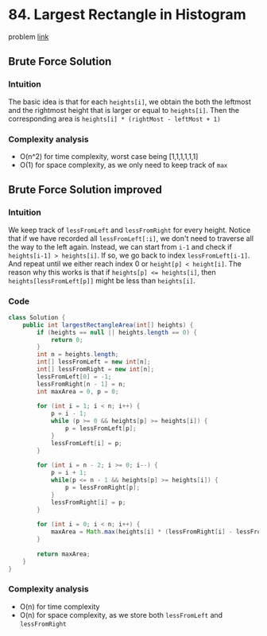 # 84. Largest Rectangle in Histogram
problem [link](https://leetcode.com/problems/largest-rectangle-in-histogram/)

## Brute Force Solution
### Intuition
The basic idea is that for each `heights[i]`, we obtain the both the leftmost and the rightmost height that is larger or equal to `heights[i]`.
Then the corresponding area is `heights[i] * (rightMost - leftMost + 1)`

### Complexity analysis
* O(n^2) for time complexity, worst case being [1,1,1,1,1,1]
* O(1) for space complexity, as we only need to keep track of `max`

## Brute Force Solution improved
### Intuition
We keep track of `lessFromLeft` and `lessFromRight` for every height. Notice that if we have recorded all `lessFromLeft[:i]`, we don't need
to traverse all the way to the left again. Instead, we can start from `i-1` and check if `heights[i-1] > heights[i]`. If so, we go back to index `lessFromLeft[i-1]`. And repeat until we either reach index 0 or `height[p] < height[i]`.
The reason why this works is that if `heights[p] <= heights[i]`, then `heights[lessFromLeft[p]]` might be less than `heights[i]`.

### Code
```java
class Solution {
    public int largestRectangleArea(int[] heights) {
        if (heights == null || heights.length == 0) {
            return 0;
        }
        int n = heights.length;
        int[] lessFromLeft = new int[n];
        int[] lessFromRight = new int[n];
        lessFromLeft[0] = -1;
        lessFromRight[n - 1] = n;
        int maxArea = 0, p = 0;
        
        for (int i = 1; i < n; i++) {
            p = i - 1;
            while (p >= 0 && heights[p] >= heights[i]) {
                p = lessFromLeft[p];
            }
            lessFromLeft[i] = p;
        }
        
        for (int i = n - 2; i >= 0; i--) {
            p = i + 1;
            while(p <= n - 1 && heights[p] >= heights[i]) {
                p = lessFromRight[p];
            }
            lessFromRight[i] = p;
        }
        
        for (int i = 0; i < n; i++) {
            maxArea = Math.max(heights[i] * (lessFromRight[i] - lessFromLeft[i] - 1), maxArea);
        }
        
        return maxArea;
    }
}
```

### Complexity analysis
* O(n) for time complexity
* O(n) for space complexity, as we store both `lessFromLeft` and `lessFromRight`
